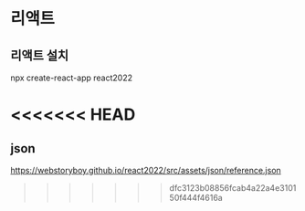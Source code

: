 # 리액트

## 리액트 설치
npx create-react-app react2022

<<<<<<< HEAD
=======

## json 

https://webstoryboy.github.io/react2022/src/assets/json/reference.json
>>>>>>> dfc3123b08856fcab4a22a4e310150f444f4616a
